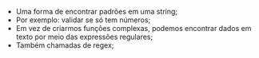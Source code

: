* Uma forma de encontrar padrões em uma string;
* Por exemplo: validar se só tem números;
* Em vez de criarmos funções complexas, podemos encontrar dados em texto por meio das expressões regulares;
* Também chamadas de regex;